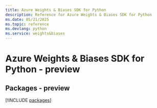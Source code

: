 ```yaml
---
title: Azure Weights & Biases SDK for Python
description: Reference for Azure Weights & Biases SDK for Python
ms.date: 05/21/2025
ms.topic: reference
ms.devlang: python
ms.service: weights&biases
---
```

# Azure Weights & Biases SDK for Python - preview
## Packages - preview
[!INCLUDE [packages](weights-&-biases-index.md)]